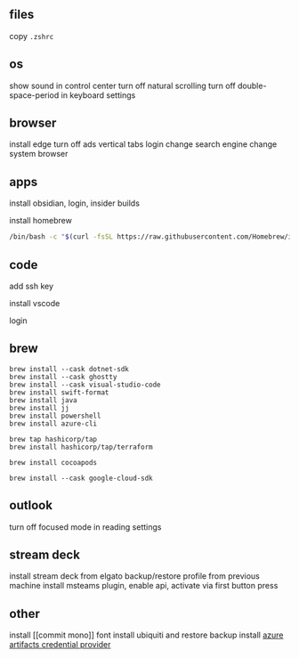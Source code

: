 ## files
copy `.zshrc`

## os
show sound in control center
turn off natural scrolling
turn off double-space-period in keyboard settings

## browser
install edge
turn off ads
vertical tabs
login
change search engine
change system browser

## apps
install obsidian, login, insider builds

install homebrew
```sh
/bin/bash -c "$(curl -fsSL https://raw.githubusercontent.com/Homebrew/install/HEAD/install.sh)"
```
## code
add ssh key

install vscode

login

## brew
```
brew install --cask dotnet-sdk
brew install --cask ghostty
brew install --cask visual-studio-code
brew install swift-format
brew install java
brew install jj
brew install powershell
brew install azure-cli

brew tap hashicorp/tap
brew install hashicorp/tap/terraform

brew install cocoapods

brew install --cask google-cloud-sdk
```

## outlook
turn off focused mode in reading settings

## stream deck
install stream deck from elgato
backup/restore profile from previous machine
install msteams plugin, enable api, activate via first button press

## other
install [[commit mono]] font
install ubiquiti and restore backup
install [azure artifacts credential provider](https://github.com/microsoft/artifacts-credprovider?tab=readme-ov-file#installation-on-linux-and-mac)
